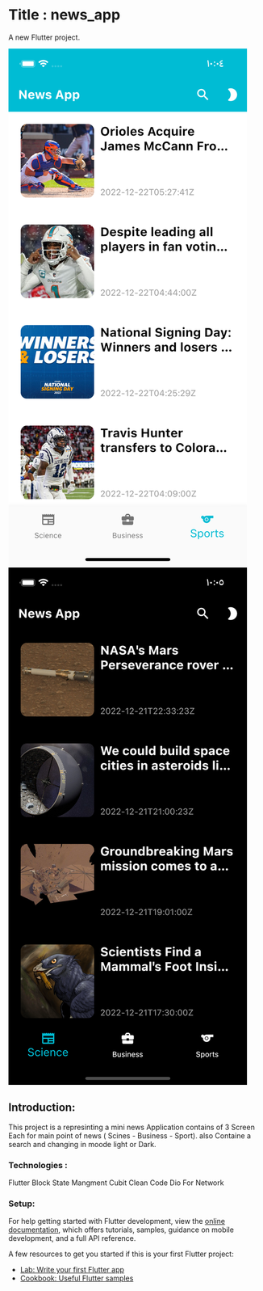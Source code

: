 # Title : news_app
A new Flutter project.

![This is an image](https://github.com/HendMohammed90/news_app/blob/main/assets/images/Simulator%20Screen%20Shot%20-%20iPhone%2013%20-%202022-12-22%20at%2010.04.16.png)
![This is an image](https://github.com/HendMohammed90/news_app/blob/main/assets/images/Simulator%20Screen%20Shot%20-%20iPhone%2013%20-%202022-12-22%20at%2010.05.30.png)

## Introduction:

This project is a represinting a mini news Application contains of 3 Screen Each for main point of news ( Scines - Business - Sport).
also Containe a search and changing in moode light or Dark.

### Technologies :
Flutter
Block State Mangment
Cubit
Clean Code
Dio For Network

### Setup:
For help getting started with Flutter development, view the
[online documentation](https://docs.flutter.dev/), which offers tutorials,
samples, guidance on mobile development, and a full API reference.

A few resources to get you started if this is your first Flutter project:

- [Lab: Write your first Flutter app](https://docs.flutter.dev/get-started/codelab)
- [Cookbook: Useful Flutter samples](https://docs.flutter.dev/cookbook)


